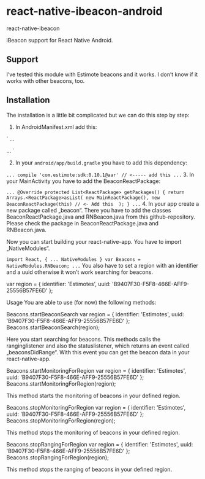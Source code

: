 # react-native-ibeacon-android

react-native-ibeacon

iBeacon support for React Native Android.




## Support
I’ve tested this module with Estimote beacons and it works. I don’t know if it works with other beacons, too.

## Installation
The installation is a little bit complicated but we can do this step by step:

1.	In AndroidManifest.xml add this:

` ...
<!-- Required to scan for and connect to Estimote Beacons via Bluetooth. -->
<uses-permission android:name="android.permission.BLUETOOTH"/>
<uses-permission android:name="android.permission.BLUETOOTH_ADMIN"/>

<!-- Required for BLE scanning on Android 6.0 and above. -->
<uses-permission-sdk-23 android:name="android.permission.ACCESS_COARSE_LOCATION"/>

<!-- Required to access Estimote Cloud. -->
<uses-permission android:name="android.permission.INTERNET"/>
<uses-permission android:name="android.permission.ACCESS_NETWORK_STATE"/>

... `

2.	In your `android/app/build.gradle` you have to add this dependency:
	

`
...
compile 'com.estimote:sdk:0.10.1@aar' // <----- add this
...
`
3.	In your MainActivity you have to add the BeaconReactPackage:

`
...
@Override
protected List<ReactPackage> getPackages() {
    return Arrays.<ReactPackage>asList(
        new MainReactPackage(), new BeaconReactPackage(this) // <- Add this 
    );
}
...
`
4.	In your app create a new package called „beacon“. There you have to add the classes BeaconReactPackage.java and RNBeacon.java from this github-repository. Please check the package in BeaconReactPackage.java and RNBeacon.java.

Now you can start building your react-native-app. You have to import „NativeModules“.

`
import React, {
	...
	NativeModules
}
var Beacons = NativeModules.RNBeacon;
...
`
You also have to set a region with an identifier and a uuid otherwise it won’t work searching for beacons.

var region = {
    identifier: 'Estimotes',
    uuid: 'B9407F30-F5F8-466E-AFF9-25556B57FE6D'
};

Usage
You are able to use (for now) the following methods:

Beacons.startBeaconSearch
var region = {
    identifier: 'Estimotes',
    uuid: 'B9407F30-F5F8-466E-AFF9-25556B57FE6D'
};
Beacons.startBeaconSearch(region);

Here you start searching for beacons. This methods calls the ranginglistener and also the statuslistener, which returns an event called „beaconsDidRange“. With this event you can get the beacon data in your react-native-app.

Beacons.startMonitoringForRegion
var region = {
    identifier: 'Estimotes',
    uuid: 'B9407F30-F5F8-466E-AFF9-25556B57FE6D'
};
Beacons.startMonitoringForRegion(region);

This method starts the monitoring of beacons in your defined region.

Beacons.stopMonitoringForRegion
var region = {
    identifier: 'Estimotes',
    uuid: 'B9407F30-F5F8-466E-AFF9-25556B57FE6D'
};
Beacons.stopMonitoringForRegion(region);

This method stops the monitoring of beacons in your defined region.

Beacons.stopRangingForRegion
var region = {
    identifier: 'Estimotes',
    uuid: 'B9407F30-F5F8-466E-AFF9-25556B57FE6D'
};
Beacons.stopRangingForRegion(region);

This method stops the ranging of beacons in your defined region.


